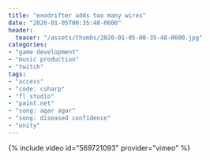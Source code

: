 ```yaml
---
title: "exodrifter adds too many wires"
date: "2020-01-05T00:35:48-0600"
header:
  teaser: "/assets/thumbs/2020-01-05-00-35-48-0600.jpg"
categories:
- "game development"
- "music production"
- "twitch"
tags:
- "access"
- "code: csharp"
- "fl studio"
- "paint.net"
- "song: agar agar"
- "song: diseased confidence"
- "unity"
---
```

{% include video id="569721093" provider="vimeo" %}
